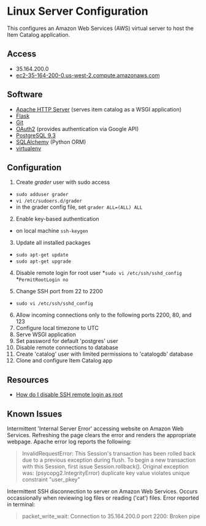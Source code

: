 # Linux Server Configuration
This configures an Amazon Web Services (AWS) virtual server to host the Item Catalog application.

## Access
- 35.164.200.0
- [ec2-35-164-200-0.us-west-2.compute.amazonaws.com](http://ec2-35-164-200-0.us-west-2.compute.amazonaws.com)

## Software
- [Apache HTTP Server](http://httpd.apache.org/docs/2.2/) (serves item catalog as a WSGI application)
- [Flask](http://flask.pocoo.org/)
- [Git](https://help.ubuntu.com/lts/serverguide/git.html)
- [OAuth2](https://developers.google.com/identity/protocols/OAuth2) (provides authentication via Google API)
- [PostgreSQL 9.3](https://www.postgresql.org/docs/9.3/static/index.html)
- [SQLAlchemy](http://www.sqlalchemy.org/) (Python ORM)
- [virtualenv](http://flask.pocoo.org/docs/0.12/installation/)

## Configuration
1. Create *grader* user with sudo access
  * ```sudo adduser grader```
  * ```vi /etc/sudoers.d/grader```
  * in the grader config file, set ```grader ALL=(ALL) ALL```

2. Enable key-based authentication
  * on local machine ```ssh-keygen```

3. Update all installed packages
  * ```sudo apt-get update```
  * ```sudo apt-get upgrade```

4. Disable remote login for root user
  *```sudo vi /etc/ssh/sshd_config```
  *```PermitRootLogin no```

5. Change SSH port from 22 to 2200
  * ```sudo vi /etc/ssh/sshd_config```
  
6. Allow incoming connections only to the following ports 2200, 80, and 123
7. Configure local timezone to UTC
8. Serve WSGI application
9. Set password for default 'postgres' user
10. Disable remote connections to database
11. Create 'catalog' user with limited permissions to 'catalogdb' database
12. Clone and configure Item Catalog app

## Resources
- [How do I disable SSH remote login as root](http://askubuntu.com/questions/27559/how-do-i-disable-remote-ssh-login-as-root-from-a-server)

## Known Issues
Intermittent 'Internal Server Error' accessing website on Amazon Web Services. Refreshing the page clears the error and renders the appropriate webpage. Apache error log reports the following:

> InvalidRequestError: This Session's transaction has been rolled back due to a previous exception during flush. To begin a new transaction with this Session, first issue Session.rollback(). Original exception was: (psycopg2.IntegrityError) duplicate key value violates unique constraint "user_pkey"

Intermittent SSH disconnection to server on Amazon Web Services. Occurs occassionally when reviewing log files or reading ('cat') files. Error reported in terminal:

> packet_write_wait: Connection to 35.164.200.0 port 2200: Broken pipe
